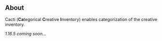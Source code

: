 ## About

Cacti (**Ca**tegorical **C**reative **I**nventory) enables categorization of the creative inventory.


*1.16.5 coming soon...*



